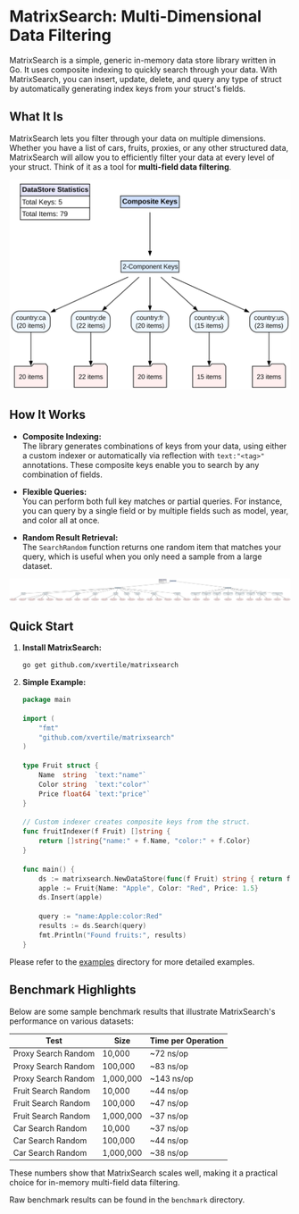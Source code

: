 # MatrixSearch: Multi-Dimensional Data Filtering

MatrixSearch is a simple, generic in-memory data store library written in Go. It uses composite indexing to quickly search through your data. With MatrixSearch, you can insert, update, delete, and query any type of struct by automatically generating index keys from your struct's fields.

## What It Is

MatrixSearch lets you filter through your data on multiple dimensions. Whether you have a list of cars, fruits, proxies, or any other structured data, MatrixSearch will allow you to efficiently filter your data at every level of your struct. Think of it as a tool for **multi-field data filtering**.

![Proxies Dump](examples/dumps/proxies.svg)

## How It Works

- **Composite Indexing:**  
  The library generates combinations of keys from your data, using either a custom indexer or automatically via reflection with `text:"<tag>"` annotations. These composite keys enable you to search by any combination of fields.

- **Flexible Queries:**  
  You can perform both full key matches or partial queries. For instance, you can query by a single field or by multiple fields such as model, year, and color all at once.

- **Random Result Retrieval:**  
  The `SearchRandom` function returns one random item that matches your query, which is useful when you only need a sample from a large dataset.

![Proxies Dump](examples/dumps/fruits.svg)



## Quick Start

1. **Install MatrixSearch:**

   ```bash
   go get github.com/xvertile/matrixsearch
   ```

2. **Simple Example:**

   ```go
   package main

   import (
       "fmt"
       "github.com/xvertile/matrixsearch"
   )

   type Fruit struct {
       Name  string  `text:"name"`
       Color string  `text:"color"`
       Price float64 `text:"price"`
   }

   // Custom indexer creates composite keys from the struct.
   func fruitIndexer(f Fruit) []string {
       return []string{"name:" + f.Name, "color:" + f.Color}
   }

   func main() {
       ds := matrixsearch.NewDataStore(func(f Fruit) string { return f.Name }, fruitIndexer)
       apple := Fruit{Name: "Apple", Color: "Red", Price: 1.5}
       ds.Insert(apple)

       query := "name:Apple:color:Red"
       results := ds.Search(query)
       fmt.Println("Found fruits:", results)
   }
   ```
   
Please refer to the [examples](examples) directory for more detailed examples.

## Benchmark Highlights

Below are some sample benchmark results that illustrate MatrixSearch's performance on various datasets:

| Test                     | Size      | Time per Operation |
|--------------------------|-----------|--------------------|
| Proxy Search Random      | 10,000    | ~72 ns/op          |
| Proxy Search Random      | 100,000   | ~83 ns/op          |
| Proxy Search Random      | 1,000,000 | ~143 ns/op         |
| Fruit Search Random      | 10,000    | ~44 ns/op          |
| Fruit Search Random      | 100,000   | ~47 ns/op          |
| Fruit Search Random      | 1,000,000 | ~37 ns/op          |
| Car Search Random        | 10,000    | ~37 ns/op          |
| Car Search Random        | 100,000   | ~44 ns/op          |
| Car Search Random        | 1,000,000 | ~38 ns/op          |

These numbers show that MatrixSearch scales well, making it a practical choice for in-memory multi-field data filtering.

Raw benchmark results can be found in the `benchmark` directory.
